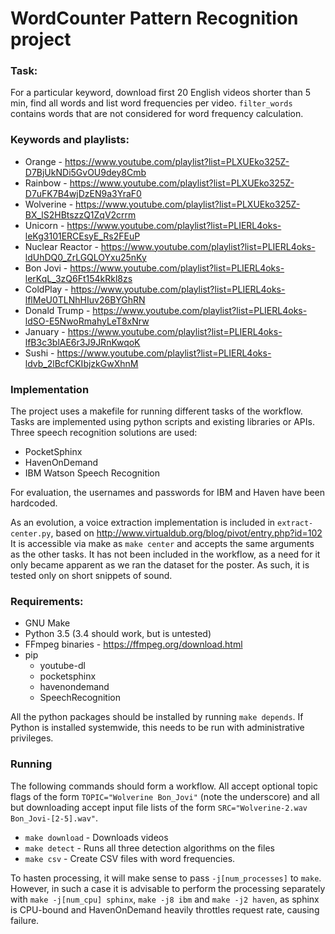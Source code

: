 WordCounter Pattern Recognition project
===
### Task:
For a particular keyword, download first 20 English videos shorter than 5 min, find all words and list word frequencies per video.
`filter_words` contains words that are not considered for word frequency
calculation.

### Keywords and playlists:
* Orange - https://www.youtube.com/playlist?list=PLXUEko325Z-D7BjUkNDi5GvOU9dey8Cmb
* Rainbow - https://www.youtube.com/playlist?list=PLXUEko325Z-D7uFK7B4wjDzEN9a3YraF0
* Wolverine - https://www.youtube.com/playlist?list=PLXUEko325Z-BX_lS2HBtszzQ1ZqV2crrm
* Unicorn - https://www.youtube.com/playlist?list=PLIERL4oks-leKg3101ERCEsyE_Rs2FEuP
* Nuclear Reactor - https://www.youtube.com/playlist?list=PLIERL4oks-ldUhDQ0_ZrLGQLOYxu25nKy
* Bon Jovi - https://www.youtube.com/playlist?list=PLIERL4oks-lerKqL_3zQ6Ft154kRkl8zs
* ColdPlay - https://www.youtube.com/playlist?list=PLIERL4oks-lflMeU0TLNhHIuv26BYGhRN
* Donald Trump - https://www.youtube.com/playlist?list=PLIERL4oks-ldSO-E5NwoRmahyLeT8xNrw
* January - https://www.youtube.com/playlist?list=PLIERL4oks-lfB3c3blAE6r3J9JRnKwqoK
* Sushi - https://www.youtube.com/playlist?list=PLIERL4oks-ldvb_2lBcfCKIbjzkGwXhnM

### Implementation
The project uses a makefile for running different tasks of the workflow. Tasks are implemented using python scripts and
existing libraries or APIs.
Three speech recognition solutions are used:
* PocketSphinx
* HavenOnDemand
* IBM Watson Speech Recognition

For evaluation, the usernames and passwords for IBM and Haven have
been hardcoded.

As an evolution, a voice extraction implementation is included in
`extract-center.py`, based on http://www.virtualdub.org/blog/pivot/entry.php?id=102
It is accessible via make as `make center` and accepts the same arguments
as the other tasks. It has not been included in the workflow, as a need
for it only became apparent as we ran the dataset for the poster. As such,
it is tested only on short snippets of sound.

### Requirements:
* GNU Make
* Python 3.5 (3.4 should work, but is untested)
* FFmpeg binaries - https://ffmpeg.org/download.html
* pip
    * youtube-dl
    * pocketsphinx
    * havenondemand
    * SpeechRecognition

All the python packages should be installed by running `make depends`.
If Python is installed systemwide, this needs to be run with
administrative privileges.

### Running
The following commands should form a workflow. All accept optional topic
flags of the form `TOPIC="Wolverine Bon_Jovi"` (note the underscore) and all but downloading
accept input file lists of the form `SRC="Wolverine-2.wav Bon_Jovi-[2-5].wav"`.

* `make download` - Downloads videos
* `make detect` - Runs all three detection algorithms on the files
* `make csv` - Create CSV files with word frequencies.

To hasten processing, it will make sense to pass `-j[num_processes]` to
`make`. However, in such a case it is advisable to perform the processing
separately with `make -j[num_cpu] sphinx`, `make -j8 ibm` and `make -j2 haven`,
as sphinx is CPU-bound and HavenOnDemand heavily throttles request rate,
causing failure.